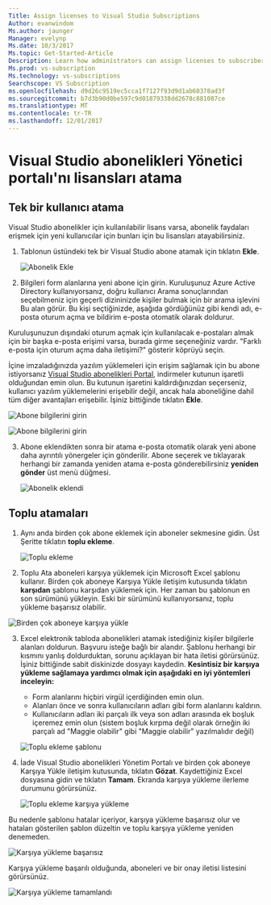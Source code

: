 ```yaml
---
Title: Assign licenses to Visual Studio Subscriptions
Author: evanwindom
Ms.author: jaunger
Manager: evelynp
Ms.date: 10/3/2017
Ms.topic: Get-Started-Article
Description: Learn how administrators can assign licenses to subscribers
Ms.prod: vs-subscription
Ms.technology: vs-subscriptions
Searchscope: VS Subscription
ms.openlocfilehash: d9d26c9519ec5cca1f7127f93d9d1ab60378ad3f
ms.sourcegitcommit: b7d3b90d0be597c9d01879338dd2678c881087ce
ms.translationtype: MT
ms.contentlocale: tr-TR
ms.lasthandoff: 12/01/2017
---
```

# <a name="assigning-licenses-in-the-visual-studio-subscriptions-administrator-portal"></a>Visual Studio abonelikleri Yönetici portalı'nı lisansları atama
## <a name="assigning-a-single-user"></a>Tek bir kullanıcı atama
Visual Studio abonelikler için kullanılabilir lisans varsa, abonelik faydaları erişmek için yeni kullanıcılar için bunları için bu lisansları atayabilirsiniz. 
1.  Tablonun üstündeki tek bir Visual Studio abone atamak için tıklatın **Ekle**.

    ![Abonelik Ekle](_img\assign-license-add\assign-license-add.png)

2.  Bilgileri form alanlarına yeni abone için girin. Kuruluşunuz Azure Active Directory kullanıyorsanız, doğru kullanıcı Arama sonuçlarından seçebilmeniz için geçerli dizininizde kişiler bulmak için bir arama işlevini Bu alan görür. Bu kişi seçtiğinizde, aşağıda gördüğünüz gibi kendi adı, e-posta oturum açma ve bildirim e-posta otomatik olarak doldurur. 

Kuruluşunuzun dışındaki oturum açmak için kullanılacak e-postaları almak için bir başka e-posta erişimi varsa, burada girme seçeneğiniz vardır. "Farklı e-posta için oturum açma daha iletişimi?" gösterir köprüyü seçin. 

İçine imzaladığınızda yazılım yüklemeleri için erişim sağlamak için bu abone istiyorsanız [Visual Studio abonelikleri Portal](https:/my.visualstudio.com), indirmeler kutunun işaretli olduğundan emin olun. Bu kutunun işaretini kaldırdığınızdan seçerseniz, kullanıcı yazılım yüklemelerini erişebilir değil, ancak hala aboneliğine dahil tüm diğer avantajları erişebilir. İşiniz bittiğinde tıklatın **Ekle**.

  ![Abone bilgilerini girin](_img\assign-license-add\add-subscriber-1.png)

  ![Abone bilgilerini girin](_img\assign-license-add\add-subscriber-2.png)

3.  Abone eklendikten sonra bir atama e-posta otomatik olarak yeni abone daha ayrıntılı yönergeler için gönderilir. Abone seçerek ve tıklayarak herhangi bir zamanda yeniden atama e-posta gönderebilirsiniz **yeniden gönder** üst menü düğmesi.

    ![Abonelik eklendi](_img\assign-license-add\add-subscriber-complete.png)

## <a name="bulk-assignments"></a>Toplu atamaları
1.  Aynı anda birden çok abone eklemek için aboneler sekmesine gidin. Üst Şeritte tıklatın **toplu ekleme**. 

    ![Toplu ekleme](_img\assign-license-add\bulk-assign-add.png)

2. Toplu Ata aboneleri karşıya yüklemek için Microsoft Excel şablonu kullanır. Birden çok aboneye Karşıya Yükle iletişim kutusunda tıklatın **karşıdan** şablonu karşıdan yüklemek için. Her zaman bu şablonun en son sürümünü yükleyin. Eski bir sürümünü kullanıyorsanız, toplu yükleme başarısız olabilir.

![Birden çok aboneye karşıya yükle](_img\assign-license-add\bulk-assign-upload.png)

3.  Excel elektronik tabloda abonelikleri atamak istediğiniz kişiler bilgilerle alanları doldurun. Başvuru isteğe bağlı bir alandır. Şablonu herhangi bir kısmını yanlış doldurduktan, sorunu açıklayan bir hata iletisi görürsünüz. İşiniz bittiğinde sabit diskinizde dosyayı kaydedin.
**Kesintisiz bir karşıya yükleme sağlamaya yardımcı olmak için aşağıdaki en iyi yöntemleri inceleyin:**
    - Form alanlarını hiçbiri virgül içerdiğinden emin olun.
    - Alanları önce ve sonra kullanıcıların adları gibi form alanlarını kaldırın.
    - Kullanıcıların adları iki parçalı ilk veya son adları arasında ek boşluk içeremez emin olun (sistem boşluk kırpma değil olarak örneğin iki parçalı ad "Maggie olabilir" gibi "Maggie olabilir" yazılmalıdır değil)

    ![Toplu ekleme şablonu](_img\assign-license-add\bulk-template.png)

4.  İade Visual Studio abonelikleri Yönetim Portalı ve birden çok aboneye Karşıya Yükle iletişim kutusunda, tıklatın **Gözat**. Kaydettiğiniz Excel dosyasına gidin ve tıklatın **Tamam**. Ekranda karşıya yükleme ilerleme durumunu görürsünüz. 

    ![Toplu ekleme karşıya yükleme](_img\assign-license-add\bulk-assign-upload-2.png)

Bu nedenle şablonu hatalar içeriyor, karşıya yükleme başarısız olur ve hataları gösterilen şablon düzeltin ve toplu karşıya yükleme yeniden denemeden.

   ![Karşıya yükleme başarısız](_img\assign-license-add\bulk-assign-upload-fail.png)

Karşıya yükleme başarılı olduğunda, aboneleri ve bir onay iletisi listesini görürsünüz.

   ![Karşıya yükleme tamamlandı](_img\assign-license-add\bulk-assign-upload-complete.png)